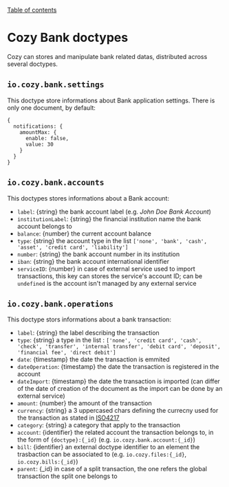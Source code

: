 [Table of contents](README.md#table-of-contents)

# Cozy Bank doctypes

Cozy can stores and manipulate bank related datas, distributed across several doctypes.

## `io.cozy.bank.settings`

This doctype store informations about Bank application settings. There is only one document, by default:

```
{
  notifications: {
    amountMax: {
      enable: false,
      value: 30
    }
  }
}
```


## `io.cozy.bank.accounts`

This doctypes stores informations about a Bank account:

- `label`: {string} the bank account label (e.g. _John Doe Bank Account_)
- `institutionLabel`: {string} the financial institution name the bank account belongs to
- `balance`: {number} the current account balance
- `type`: {string} the account type in the list `['none', 'bank', 'cash', 'asset', 'credit card', 'liability']`
- `number`: {string} the bank account number in its institution
- `iban`: {string} the bank account international identifier
- `serviceID`: {number} in case of external service used to import transactions, this key can stores the service's account ID; can be `undefined` is the account isn't managed by any external service

## `io.cozy.bank.operations`

This doctype stors informations about a bank transaction:

- `label`: {string} the label describing the transaction
- `type`: {string} a type in the list : `['none', 'credit card', 'cash', 'check', 'transfer', 'internal transfer', 'debit card', 'deposit', 'financial fee', 'direct debit']`
- `date`: {timestamp} the date the transaction is emmited
- `dateOperation`: {timestamp} the date the transaction is registered in the account
- `dateImport`: {timestamp} the date the transaction is imported (can differ of the date of creation of the document as the import can be done by an external service)
- `amount`: {number} the amount of the transaction
- `currency`: {string} a 3 uppercased chars defining the currecny used for the transaction as stated in [ISO4217](https://www.currency-iso.org/en/home/tables/table-a1.html)
- `category`: {string} a category that apply to the transaction
-  `account`: {identifier} the related account the transaction belongs to, in the form of `{doctype}:{_id}` (e.g. `io.cozy.bank.account:{_id}`)
- `bill`: {identifier} an external doctype identifier to an element the trasbaction can be associated to (e.g. `io.cozy.files:{_id}`, `io.cozy.bills:{_id}`)
- `parent`: {_id} in case of a split transaction, the one refers the global transaction the split one belongs to
